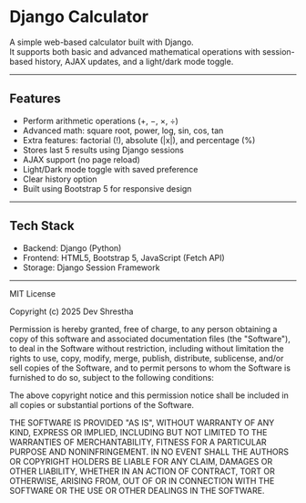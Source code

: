 # Django Calculator

A simple web-based calculator built with Django.  
It supports both basic and advanced mathematical operations with session-based history, AJAX updates, and a light/dark mode toggle.

---

## Features

- Perform arithmetic operations (+, −, ×, ÷)
- Advanced math: square root, power, log, sin, cos, tan
- Extra features: factorial (!), absolute (|x|), and percentage (%)
- Stores last 5 results using Django sessions
- AJAX support (no page reload)
- Light/Dark mode toggle with saved preference
- Clear history option
- Built using Bootstrap 5 for responsive design

---

## Tech Stack

- Backend: Django (Python)
- Frontend: HTML5, Bootstrap 5, JavaScript (Fetch API)
- Storage: Django Session Framework

---

MIT License

Copyright (c) 2025 Dev Shrestha

Permission is hereby granted, free of charge, to any person obtaining a copy
of this software and associated documentation files (the "Software"), to deal
in the Software without restriction, including without limitation the rights
to use, copy, modify, merge, publish, distribute, sublicense, and/or sell
copies of the Software, and to permit persons to whom the Software is
furnished to do so, subject to the following conditions:

The above copyright notice and this permission notice shall be included in
all copies or substantial portions of the Software.

THE SOFTWARE IS PROVIDED "AS IS", WITHOUT WARRANTY OF ANY KIND, EXPRESS OR
IMPLIED, INCLUDING BUT NOT LIMITED TO THE WARRANTIES OF MERCHANTABILITY,
FITNESS FOR A PARTICULAR PURPOSE AND NONINFRINGEMENT. IN NO EVENT SHALL THE
AUTHORS OR COPYRIGHT HOLDERS BE LIABLE FOR ANY CLAIM, DAMAGES OR OTHER
LIABILITY, WHETHER IN AN ACTION OF CONTRACT, TORT OR OTHERWISE, ARISING FROM,
OUT OF OR IN CONNECTION WITH THE SOFTWARE OR THE USE OR OTHER DEALINGS IN
THE SOFTWARE.
